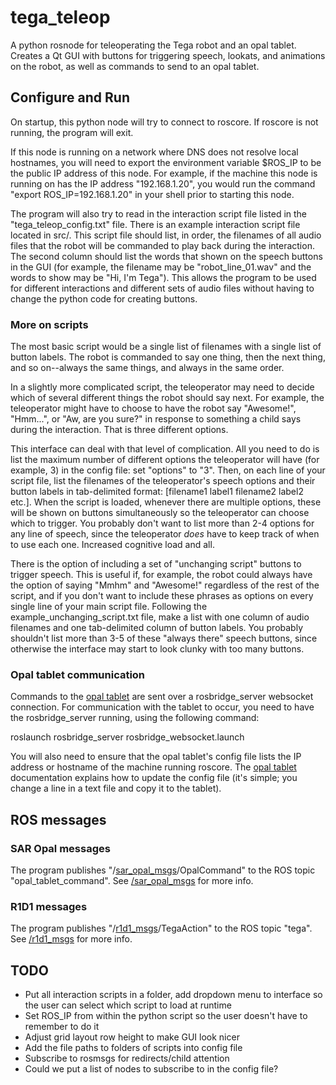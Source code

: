 # tega\_teleop
A python rosnode for teleoperating the Tega robot and an opal tablet. Creates a Qt GUI with buttons for triggering speech, lookats, and animations on the robot, as well as commands to send to an opal tablet.

## Configure and Run
On startup, this python node will try to connect to roscore. If roscore is not running, the program will exit. 

If this node is running on a network where DNS does not resolve local hostnames, you will need to export the environment variable $ROS\_IP to be the public IP address of this node. For example, if the machine this node is running on has the IP address "192.168.1.20", you would run the command  "export ROS\_IP=192.168.1.20" in your shell prior to starting this node.

The program will also try to read in the interaction script file listed in the "tega\_teleop\_config.txt" file. There is an example interaction script file located in src/. This script file should list, in order, the filenames of all audio files that the robot will be commanded to play back during the interaction. The second column should list the words that shown on the speech buttons in the GUI (for example, the filename may be "robot\_line\_01.wav" and the words to show may be "Hi, I'm Tega"). This allows the program to be used for different interactions and different sets of audio files without having to change the python code for creating buttons.

### More on scripts
The most basic script would be a single list of filenames with a single list of button labels. The robot is commanded to say one thing, then the next thing, and so on--always the same things, and always in the same order.

In a slightly more complicated script, the teleoperator may need to decide which of several different things the robot should say next. For example, the teleoperator might have to choose to have the robot say "Awesome!", "Hmm...", or "Aw, are you sure?" in response to something a child says during the interaction. That is three different options.

This interface can deal with that level of complication. All you need to do is list the maximum number of different options the teleoperator will have (for example, 3) in the config file: set "options" to "3". Then, on each line of your script file, list the filenames of the teleoperator's speech options and their button labels in tab-delimited format: \[filename1 label1 filename2 label2 etc.\]. When the script is loaded, whenever there are multiple options, these will be shown on buttons simultaneously so the teleoperator can choose which to trigger. You probably don't want to list more than 2-4 options for any line of speech, since the teleoperator *does* have to keep track of when to use each one. Increased cognitive load and all.

There is the option of including a set of "unchanging script" buttons to trigger speech. This is useful if, for example, the robot could always have the option of saying "Mmhm" and "Awesome!" regardless of the rest of the script, and if you don't want to include these phrases as options on every single line of your main script file. Following the example\_unchanging\_script.txt file, make a list with one column of audio filenames and one tab-delimited column of button labels. You probably shouldn't list more than 3-5 of these "always there" speech buttons, since otherwise the interface may start to look clunky with too many buttons.

### Opal tablet communication
Commands to the [opal tablet](https://github.com/personal-robots/SAR-opal-base) are sent over a rosbridge\_server websocket connection. For communication with the tablet to occur, you need to have the rosbridge\_server running, using the following command:

roslaunch rosbridge\_server rosbridge\_websocket.launch

You will also need to ensure that the opal tablet's config file lists the IP address or hostname of the machine running roscore. The [opal tablet](https://github.com/personal-robots/SAR-opal-base) documentation explains how to update the config file (it's simple; you change a line in a text file and copy it to the tablet).

## ROS messages
### SAR Opal messages
The program publishes "/[sar\_opal\_msgs](https://github.com/personal-robots/sar_opal_msgs "/sar_opal_msgs")/OpalCommand" to the ROS topic "opal\_tablet\_command". See [/sar\_opal\_msgs](https://github.com/personal-robots/sar_opal_msgs "/sar_opal_msgs") for more info.

### R1D1 messages
The program publishes "/[r1d1\_msgs](https://github.com/personal-robots/r1d1_msgs "/r1d1_msgs")/TegaAction" to the ROS topic "tega". See [/r1d1\_msgs](https://github.com/personal-robots/r1d1_msgs "/r1d1_msgs") for more info. 

## TODO
- Put all interaction scripts in a folder, add dropdown menu to interface so the user can select which script to load at runtime
- Set ROS\_IP from within the python script so the user doesn't have to remember to do it
- Adjust grid layout row height to make GUI look nicer
- Add the file paths to folders of scripts into config file
- Subscribe to rosmsgs for redirects/child attention
- Could we put a list of nodes to subscribe to in the config file?

